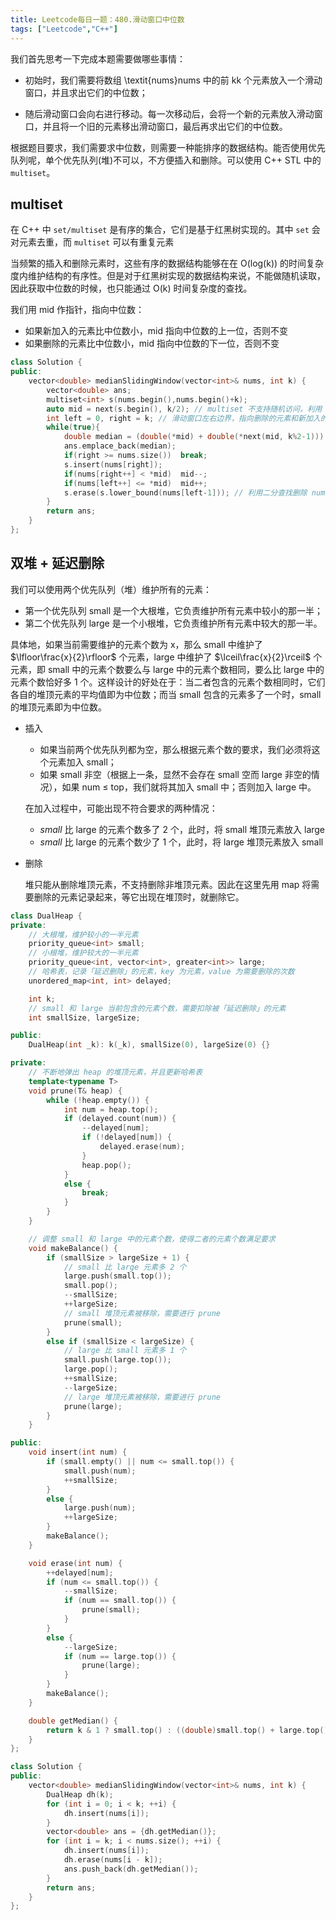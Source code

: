 ```yaml
---
title: Leetcode每日一题：480.滑动窗口中位数
tags: ["Leetcode","C++"]
---
```


我们首先思考一下完成本题需要做哪些事情：

* 初始时，我们需要将数组 \textit{nums}nums 中的前 kk 个元素放入一个滑动窗口，并且求出它们的中位数；

* 随后滑动窗口会向右进行移动。每一次移动后，会将一个新的元素放入滑动窗口，并且将一个旧的元素移出滑动窗口，最后再求出它们的中位数。

根据题目要求，我们需要求中位数，则需要一种能排序的数据结构。能否使用优先队列呢，单个优先队列(堆)不可以，不方便插入和删除。可以使用 C++ STL 中的 `multiset`。

## multiset

在 C++ 中 `set/multiset` 是有序的集合，它们是基于红黑树实现的。其中 `set` 会对元素去重，而 `multiset` 可以有重复元素

当频繁的插入和删除元素时，这些有序的数据结构能够在在 O(log(k))  的时间复杂度内维护结构的有序性。但是对于红黑树实现的数据结构来说，不能做随机读取，因此获取中位数的时候，也只能通过 O(k) 时间复杂度的查找。

我们用 mid 作指针，指向中位数：

* 如果新加入的元素比中位数小，mid 指向中位数的上一位，否则不变
* 如果删除的元素比中位数小，mid 指向中位数的下一位，否则不变

~~~c++
class Solution {
public:
    vector<double> medianSlidingWindow(vector<int>& nums, int k) {
        vector<double> ans;
        multiset<int> s(nums.begin(),nums.begin()+k);
        auto mid = next(s.begin(), k/2); // multiset 不支持随机访问，利用 next 进行指针移动；也可以用 advance 。
        int left = 0, right = k; // 滑动窗口左右边界，指向删除的元素和新加入的元素
        while(true){
            double median = (double(*mid) + double(*next(mid, k%2-1))) / 2;
            ans.emplace_back(median);
            if(right >= nums.size())  break;
            s.insert(nums[right]);
            if(nums[right++] < *mid)  mid--;
            if(nums[left++] <= *mid)  mid++;
            s.erase(s.lower_bound(nums[left-1])); // 利用二分查找删除 nums[left-1]
        }
        return ans;
    }
};
~~~

## 双堆 + 延迟删除

我们可以使用两个优先队列（堆）维护所有的元素：

* 第一个优先队列 small 是一个大根堆，它负责维护所有元素中较小的那一半；
* 第二个优先队列 large 是一个小根堆，它负责维护所有元素中较大的那一半。

具体地，如果当前需要维护的元素个数为 x，那么 small 中维护了 $\lfloor\frac{x}{2}\rfloor$ 个元素，large 中维护了 $\lceil\frac{x}{2}\rceil$ 个元素，即 small 中的元素个数要么与 large 中的元素个数相同，要么比 large 中的元素个数恰好多 1 个。这样设计的好处在于：当二者包含的元素个数相同时，它们各自的堆顶元素的平均值即为中位数；而当 small 包含的元素多了一个时，small 的堆顶元素即为中位数。

* 插入

  * 如果当前两个优先队列都为空，那么根据元素个数的要求，我们必须将这个元素加入 small；
  * 如果 small 非空（根据上一条，显然不会存在 small 空而 large 非空的情况），如果 num ≤ top，我们就将其加入 small 中；否则加入 large 中。


  在加入过程中，可能出现不符合要求的两种情况：

  * *small* 比 large 的元素个数多了 2 个，此时，将 small 堆顶元素放入 large
  * *small* 比 large 的元素个数少了 1 个，此时，将 large 堆顶元素放入 small

* 删除

  堆只能从删除堆顶元素，不支持删除非堆顶元素。因此在这里先用 map 将需要删除的元素记录起来，等它出现在堆顶时，就删除它。

~~~c++
class DualHeap {
private:
    // 大根堆，维护较小的一半元素
    priority_queue<int> small;
    // 小根堆，维护较大的一半元素
    priority_queue<int, vector<int>, greater<int>> large;
    // 哈希表，记录「延迟删除」的元素，key 为元素，value 为需要删除的次数
    unordered_map<int, int> delayed;

    int k;
    // small 和 large 当前包含的元素个数，需要扣除被「延迟删除」的元素
    int smallSize, largeSize;

public:
    DualHeap(int _k): k(_k), smallSize(0), largeSize(0) {}

private:
    // 不断地弹出 heap 的堆顶元素，并且更新哈希表
    template<typename T>
    void prune(T& heap) {
        while (!heap.empty()) {
            int num = heap.top();
            if (delayed.count(num)) {
                --delayed[num];
                if (!delayed[num]) {
                    delayed.erase(num);
                }
                heap.pop();
            }
            else {
                break;
            }
        }
    }

    // 调整 small 和 large 中的元素个数，使得二者的元素个数满足要求
    void makeBalance() {
        if (smallSize > largeSize + 1) {
            // small 比 large 元素多 2 个
            large.push(small.top());
            small.pop();
            --smallSize;
            ++largeSize;
            // small 堆顶元素被移除，需要进行 prune
            prune(small);
        }
        else if (smallSize < largeSize) {
            // large 比 small 元素多 1 个
            small.push(large.top());
            large.pop();
            ++smallSize;
            --largeSize;
            // large 堆顶元素被移除，需要进行 prune
            prune(large);
        }
    }

public:
    void insert(int num) {
        if (small.empty() || num <= small.top()) {
            small.push(num);
            ++smallSize;
        }
        else {
            large.push(num);
            ++largeSize;
        }
        makeBalance();
    }

    void erase(int num) {
        ++delayed[num];
        if (num <= small.top()) {
            --smallSize;
            if (num == small.top()) {
                prune(small);
            }
        }
        else {
            --largeSize;
            if (num == large.top()) {
                prune(large);
            }
        }
        makeBalance();
    }

    double getMedian() {
        return k & 1 ? small.top() : ((double)small.top() + large.top()) / 2;
    }
};

class Solution {
public:
    vector<double> medianSlidingWindow(vector<int>& nums, int k) {
        DualHeap dh(k);
        for (int i = 0; i < k; ++i) {
            dh.insert(nums[i]);
        }
        vector<double> ans = {dh.getMedian()};
        for (int i = k; i < nums.size(); ++i) {
            dh.insert(nums[i]);
            dh.erase(nums[i - k]);
            ans.push_back(dh.getMedian());
        }
        return ans;
    }
};
~~~



